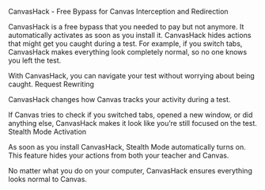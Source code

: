 CanvasHack - Free Bypass for Canvas
Interception and Redirection

CanvasHack is a free bypass that you needed to pay but not anymore. It automatically activates as soon as you install it. CanvasHack hides actions that might get you caught during a test. For example, if you switch tabs, CanvasHack makes everything look completely normal, so no one knows you left the test.

With CanvasHack, you can navigate your test without worrying about being caught.
Request Rewriting

CanvasHack changes how Canvas tracks your activity during a test.

If Canvas tries to check if you switched tabs, opened a new window, or did anything else, CanvasHack makes it look like you’re still focused on the test.
Stealth Mode Activation

As soon as you install CanvasHack, Stealth Mode automatically turns on. This feature hides your actions from both your teacher and Canvas.

No matter what you do on your computer, CanvasHack ensures everything looks normal to Canvas.
